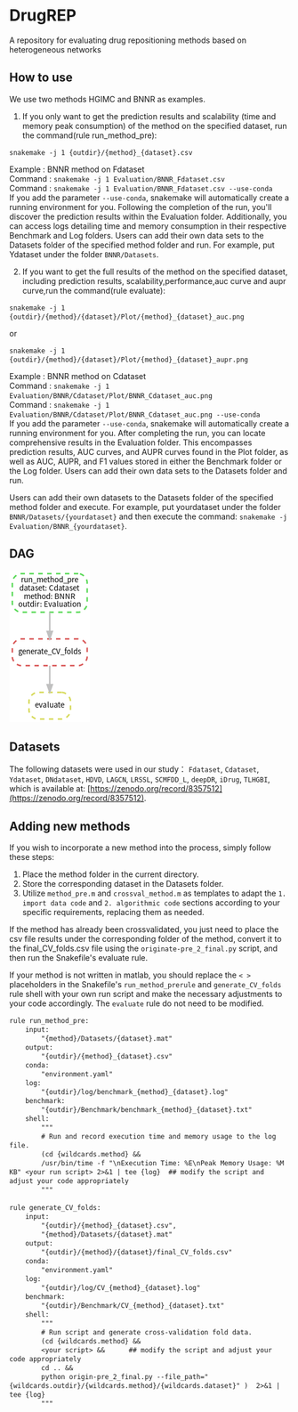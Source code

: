 # DrugREP
A repository for evaluating drug repositioning methods based on heterogeneous networks
## How to use
We use two methods HGIMC and BNNR as examples. 

1. If you only want to get the prediction results and scalability (time and memory peak consumption) of the method on the specified dataset, run the command(rule run_method_pre):
~~~~
snakemake -j 1 {outdir}/{method}_{dataset}.csv
~~~~
Example : BNNR method on Fdataset  
Command : `snakemake -j 1 Evaluation/BNNR_Fdataset.csv`  
Command : `snakemake -j 1 Evaluation/BNNR_Fdataset.csv --use-conda`  
If you add the parameter `--use-conda`, snakemake will automatically create a running environment for you.
Following the completion of the run, you'll discover the prediction results within the Evaluation folder. Additionally, you can access logs detailing time and memory consumption in their respective Benchmark and Log folders. Users can add their own data sets to the Datasets folder of the specified method folder and run. For example, put Ydataset under the folder `BNNR/Datasets`.
  
2. If you want to get the full results of the method on the specified dataset, including prediction results, scalability,performance,auc curve and aupr curve,run the command(rule evaluate): 
~~~~
snakemake -j 1 {outdir}/{method}/{dataset}/Plot/{method}_{dataset}_auc.png
~~~~
or
~~~~
snakemake -j 1 {outdir}/{method}/{dataset}/Plot/{method}_{dataset}_aupr.png  
~~~~
Example : BNNR method on Cdataset  
Command : `snakemake -j 1 Evaluation/BNNR/Cdataset/Plot/BNNR_Cdataset_auc.png`  
Command : `snakemake -j 1 Evaluation/BNNR/Cdataset/Plot/BNNR_Cdataset_auc.png --use-conda`  
If you add the parameter `--use-conda`, snakemake will automatically create a running environment for you.
After completing the run, you can locate comprehensive results in the Evaluation folder. This encompasses prediction results, AUC curves, and AUPR curves found in the Plot folder, as well as AUC, AUPR, and F1 values stored in either the Benchmark folder or the Log folder. Users can add their own data sets to the Datasets folder and run.  
  
Users can add their own datasets to the Datasets folder of the specified method folder and execute. For example, put yourdataset under the folder `BNNR/Datasets/{yourdataset}` and then execute the command: `snakemake -j Evaluation/BNNR_{yourdataset}`.
## 
## DAG
![dag of DR evaluation snakemake](./dag_evaluate.png#pic_center)
## Datasets
The following datasets were used in our study：
`Fdataset`, `Cdataset`, `Ydataset`, `DNdataset`, `HDVD`, `LAGCN`, `LRSSL`, `SCMFDD_L`, `deepDR`, `iDrug`, `TLHGBI`, which is available at: [https://zenodo.org/record/8357512](https://zenodo.org/record/8357512).  



## Adding new methods
If you wish to incorporate a new method into the process, simply follow these steps:  
1. Place the method folder in the current directory.
2. Store the corresponding dataset in the Datasets folder.
3. Utilize `method_pre.m` and `crossval_method.m` as templates to adapt the `1. import data code` and `2. algorithmic code` sections according to your specific requirements, replacing them as needed.

If the method has already been crossvalidated, you just need to place the csv file results under the corresponding folder of the method, convert it to the final_CV_folds.csv file using the `originate-pre_2_final.py` script, and then run the Snakefile's evaluate rule.
  
If your method is not written in matlab, you should replace the `< >` placeholders in the Snakefile's `run_method_prerule` and `generate_CV_folds` rule shell with your own run script and make the necessary adjustments to your code accordingly. The `evaluate` rule  do not need to be modified.
~~~~
rule run_method_pre:
    input:
        "{method}/Datasets/{dataset}.mat"
    output:
        "{outdir}/{method}_{dataset}.csv"
    conda:
        "environment.yaml"
    log:
        "{outdir}/log/benchmark_{method}_{dataset}.log"
    benchmark:
        "{outdir}/Benchmark/benchmark_{method}_{dataset}.txt"
    shell:
        """
        # Run and record execution time and memory usage to the log file.
        (cd {wildcards.method} &&
        /usr/bin/time -f "\nExecution Time: %E\nPeak Memory Usage: %M KB" <your run script> 2>&1 | tee {log}  ## modify the script and adjust your code appropriately
        """

rule generate_CV_folds:
    input:
        "{outdir}/{method}_{dataset}.csv",
        "{method}/Datasets/{dataset}.mat"
    output:
        "{outdir}/{method}/{dataset}/final_CV_folds.csv"
    conda:
        "environment.yaml"
    log:
        "{outdir}/log/CV_{method}_{dataset}.log"
    benchmark:
        "{outdir}/Benchmark/CV_{method}_{dataset}.txt"
    shell:
        """
        # Run script and generate cross-validation fold data.
        (cd {wildcards.method} &&   
        <your script> &&      ## modify the script and adjust your code appropriately
        cd .. &&
        python origin-pre_2_final.py --file_path="{wildcards.outdir}/{wildcards.method}/{wildcards.dataset}" )  2>&1 | tee {log}
        """
~~~~

